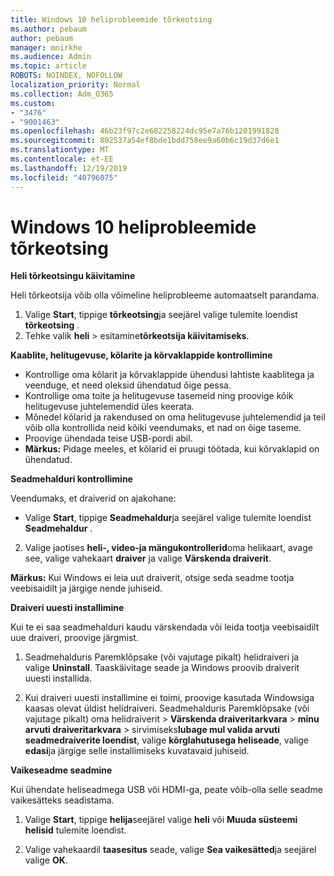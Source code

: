 ```yaml
---
title: Windows 10 heliprobleemide tõrkeotsing
ms.author: pebaum
author: pebaum
manager: mnirkhe
ms.audience: Admin
ms.topic: article
ROBOTS: NOINDEX, NOFOLLOW
localization_priority: Normal
ms.collection: Adm_O365
ms.custom:
- "3476"
- "9001463"
ms.openlocfilehash: 46b23f97c2e682258224dc95e7a76b1201991828
ms.sourcegitcommit: 802537a54ef8bde1bdd758ee9a60b6c19d37d6e1
ms.translationtype: MT
ms.contentlocale: et-EE
ms.lasthandoff: 12/19/2019
ms.locfileid: "40796075"
---
```

# <a name="troubleshooting-audio-problems-in-windows-10"></a>Windows 10 heliprobleemide tõrkeotsing

**Heli tõrkeotsingu käivitamine**

Heli tõrkeotsija võib olla võimeline heliprobleeme automaatselt parandama. 

1. Valige **Start**, tippige **tõrkeotsing**ja seejärel valige tulemite loendist **tõrkeotsing** . 
2. Tehke valik **heli** > esitamine**tõrkeotsija käivitamiseks**.

**Kaablite, helitugevuse, kõlarite ja kõrvaklappide kontrollimine**

- Kontrollige oma kõlarit ja kõrvaklappide ühendusi lahtiste kaablitega ja veenduge, et need oleksid ühendatud õige pessa.
- Kontrollige oma toite ja helitugevuse tasemeid ning proovige kõik helitugevuse juhtelemendid üles keerata.
- Mõnedel kõlarid ja rakendused on oma helitugevuse juhtelemendid ja teil võib olla kontrollida neid kõiki veendumaks, et nad on õige taseme.
- Proovige ühendada teise USB-pordi abil.
- **Märkus:** Pidage meeles, et kõlarid ei pruugi töötada, kui kõrvaklapid on ühendatud.

**Seadmehalduri kontrollimine**

Veendumaks, et draiverid on ajakohane:

- Valige **Start**, tippige **Seadmehaldur**ja seejärel valige tulemite loendist **Seadmehaldur** .

2. Valige jaotises **heli-, video-ja mängukontrollerid**oma helikaart, avage see, valige vahekaart **draiver** ja valige **Värskenda draiverit**. 

**Märkus:** Kui Windows ei leia uut draiverit, otsige seda seadme tootja veebisaidilt ja järgige nende juhiseid.

**Draiveri uuesti installimine**

Kui te ei saa seadmehalduri kaudu värskendada või leida tootja veebisaidilt uue draiveri, proovige järgmist. 

1. Seadmehalduris Paremklõpsake (või vajutage pikalt) helidraiveri ja valige **Uninstall**. Taaskäivitage seade ja Windows proovib draiverit uuesti installida.

2. Kui draiveri uuesti installimine ei toimi, proovige kasutada Windowsiga kaasas olevat üldist helidraiveri. Seadmehalduris Paremklõpsake (või vajutage pikalt) oma helidraiverit > **Värskenda draiveritarkvara** > **minu arvuti draiveritarkvara** > sirvimiseks**lubage mul valida arvuti seadmedraiverite loendist**, valige **kõrglahutusega heliseade**, valige **edasi**ja järgige selle installimiseks kuvatavaid juhiseid.

**Vaikeseadme seadmine**

Kui ühendate heliseadmega USB või HDMI-ga, peate võib-olla selle seadme vaikesätteks seadistama. 

1. Valige **Start**, tippige **helija**seejärel valige **heli** või **Muuda süsteemi helisid** tulemite loendist.

2. Valige vahekaardil **taasesitus** seade, valige **Sea vaikesätted**ja seejärel valige **OK**.

